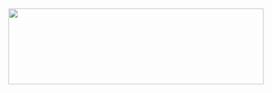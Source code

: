 <h1 align=center>
  <img src="https://readme-typing-svg.herokuapp.com?font=jetbrains+mono&color=%teal&size=20&center=true&vCenter=true&lines=Hey%20I%27m%20Krishna%20%F0%9F%91%8B;Web+scraping%2C+Chatbot%2C+Automation;Python%2C+Dart%2C+Go;Linux+lover🐧❤️" alt="">
</h1>

<img src="https://raw.githubusercontent.com/matfantinel/matfantinel/master/waves.svg" width="100%" height="150">

<!--
**krishna2206/krishna2206** is a ✨ _special_ ✨ repository because its `README.md` (this file) appears on your GitHub profile.

Here are some ideas to get you started:

- 🔭 I’m currently working on ...
- 🌱 I’m currently learning ...
- 👯 I’m looking to collaborate on ...
- 🤔 I’m looking for help with ...
- 💬 Ask me about ...
- 📫 How to reach me: ...
- 😄 Pronouns: ...
- ⚡ Fun fact: ...
-->
